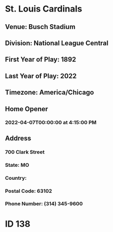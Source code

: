 # St. Louis Cardinals
## Venue: Busch Stadium
## Division: National League Central
## First Year of Play: 1892
## Last Year of Play: 2022
## Timezone: America/Chicago
## Home Opener
### 2022-04-07T00:00:00 at 4:15:00 PM
## Address
### 700 Clark Street
### State: MO
### Country: 
### Postal Code: 63102
### Phone Number: (314) 345-9600
# ID 138